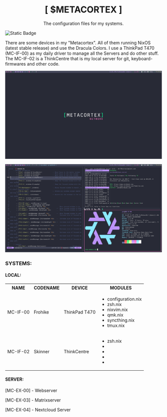 <h1 align="center">[ $METACORTEX ]</h1>
<p align="center">The configuration files for my systems.</p>
<img alt="Static Badge" src="https://img.shields.io/badge/NixOS-badge?style=flat-square&logo=nixos&logoColor=%23ffffff&logoSize=auto&labelColor=7ebae4&color=7ebae4&link=https%3A%2F%2Fnixos.org">

There are some devices in my "Metacortex". All of them running NixOS (latest stable release) and use the Dracula Colors. I use a ThinkPad T470 (MC-IF-00) as my daily driver to manage all the Servers and do other stuff. The MC-IF-02 is a ThinkCentre that is my local server for git, keyboard-firmwares and other code. 

<p align="center">
  <img src="/img/screenshot01.png" width="600" />
</p>

<p align="center">
  <img src="/img/screenshot02.png" width="600" />
</p>

### SYSTEMS:
#### LOCAL:

<table>
    <tbody>
        <tr>
            <th>NAME</th>
            <th>CODENAME</th>
            <th>DEVICE</th>
            <th>MODULES</th>
        </tr>
        <tr>
            <td>MC-IF-00</td>
            <td>Frohike</td>
            <td>ThinkPad T470</td>
            <td><ul>
                    <li>configuration.nix</li>
                    <li>zsh.nix</li>
                    <li>nixvim.nix</li>
                    <li>qmk.nix</li>
                    <li>syncthing.nix</li>
                    <li>tmux.nix</li>
                </ul>
            </td>
        </tr>
        <tr>
            <td>MC-IF-02</td>
            <td>Skinner</td>
            <td>ThinkCentre</td>
            <td><ul>
                    <li>zsh.nix</li>
                    <li></li>
                    <li></li>
                    <li></li>
                    <li></li>
                </ul>
            </td>
        </tr>
    </tbody>
</table>



#### SERVER:
[MC-EX-00] - Webserver

[MC-EX-03] - Matrixserver

[MC-EX-04] - Nextcloud Server

